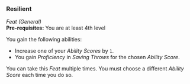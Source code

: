 ### Resilient
*Feat (General)*  
**Pre-requisites:** You are at least 4th level  

You gain the following abilities:
* Increase one of your *Ability Scores* by `1`.
* You gain *Proficiency* in *Saving Throws* for the chosen *Ability Score*.

You can take this *Feat* multiple times. You must choose a different *Ability Score* each time you do so.